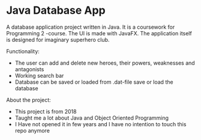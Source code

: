 # Java Database App
A database application project written in Java. It is a coursework for Programming 2 -course.
The UI is made with JavaFX. The application itself is designed for imaginary superhero club. 

Functionality:
- The user can add and delete new heroes, their powers, weaknesses and antagonists
- Working search bar
- Database can be saved or loaded from .dat-file save or load the database

About the project:
- This project is from 2018
- Taught me a lot about Java and Object Oriented Programming
- I Have not opened it in few years and I have no intention to touch this repo anymore

